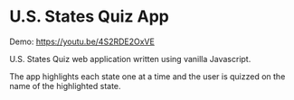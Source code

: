 # U.S. States Quiz App
Demo: https://youtu.be/4S2RDE2OxVE

U.S. States Quiz web application written using vanilla Javascript.

The app highlights each state one at a time and the user is quizzed on the name of the highlighted state.
